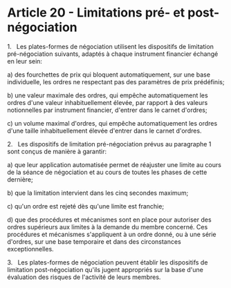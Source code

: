 # Article 20 - Limitations pré- et post-négociation


1.   Les plates-formes de négociation utilisent les dispositifs de limitation pré-négociation suivants, adaptés à chaque instrument financier échangé en leur sein:

a) des fourchettes de prix qui bloquent automatiquement, sur une base individuelle, les ordres ne respectant pas des paramètres de prix prédéfinis;

b) une valeur maximale des ordres, qui empêche automatiquement les ordres d'une valeur inhabituellement élevée, par rapport à des valeurs notionnelles par instrument financier, d'entrer dans le carnet d'ordres;

c) un volume maximal d'ordres, qui empêche automatiquement les ordres d'une taille inhabituellement élevée d'entrer dans le carnet d'ordres.

2.   Les dispositifs de limitation pré-négociation prévus au paragraphe 1 sont conçus de manière à garantir:

a) que leur application automatisée permet de réajuster une limite au cours de la séance de négociation et au cours de toutes les phases de cette dernière;

b) que la limitation intervient dans les cinq secondes maximum;

c) qu'un ordre est rejeté dès qu'une limite est franchie;

d) que des procédures et mécanismes sont en place pour autoriser des ordres supérieurs aux limites à la demande du membre concerné. Ces procédures et mécanismes s'appliquent à un ordre donné, ou à une série d'ordres, sur une base temporaire et dans des circonstances exceptionnelles.

3.   Les plates-formes de négociation peuvent établir les dispositifs de limitation post-négociation qu'ils jugent appropriés sur la base d'une évaluation des risques de l'activité de leurs membres.

